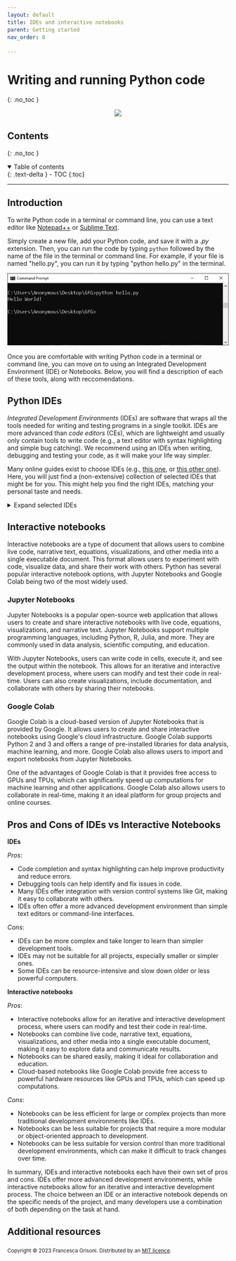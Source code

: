 ```yaml
---
layout: default
title: IDEs and interactive notebooks
parent: Getting started
nav_order: 0

---
```



# Writing and running Python code
{: .no_toc }


<p align="center">
<img src="https://fiverr-res.cloudinary.com/images/t_main1,q_auto,f_auto,q_auto,f_auto/gigs/204608368/original/52afeb9d7c41727ad96b3a2e566e11d384aeef52/develop-a-python-script-for-you.jpeg" width=500>
</p>


## Contents
{: .no_toc }

<details open markdown="block">
  <summary>
    Table of contents
  </summary>
  {: .text-delta }
- TOC
{:toc}
</details>

---
## Introduction
To write Python code in a terminal or command line, you can use a text editor like [Notepad++](https://notepad-plus-plus.org/downloads/) 
or [Sublime Text](https://www.sublimetext.com/).

Simply create a new file, add your Python code, and save it with a *.py* extension. 
Then, you can run the code by typing ```python``` followed by the name of the file in the terminal or command line. 
For example, if your file is named "hello.py", you can run it by typing "python hello.py" in the terminal.

![img.png](command_line/img.png)

Once you are comfortable with writing Python code in a terminal or command line, you can move on to using an Integrated Development Environment (IDE) or Notebooks. 
Below, you will find a description of each of these tools, along with reccomendations.

## Python IDEs
*Integrated Development Environments* (IDEs) are software that wraps all the tools needed for writing and testing 
 programs in a single toolkit. IDEs are more advanced than *code editors* (CEs), which are lightweight amd usually
only contain tools to write code (e.g., a text editor with syntax highlighting and simple bug catching). We recommend
using an IDEs when writing, debugging and testing your code, as it will make your life way simpler.

Many online guides exist to choose IDEs (e.g., [this one](https://www.educative.io/blog/best-python-ides-ce-2021), or 
[this other one](https://www.simplilearn.com/tutorials/python-tutorial/python-ide)). Here, you will just find a (non-extensive)
collection of selected IDEs that might be for you. This might help you find the right IDEs, matching your personal taste and needs.

<details close markdown="block">
  <summary>
    Expand selected IDEs
  </summary>

### Visual Studio Code
[Visual Studio Code](https://code.visualstudio.com/) (VS Code) is a full-featured code editor available for Linux, Mac OS X, and Windows. 
It is small and light-weight, but full-featured, as well as open-source, extensible, and configurable for almost any task.
VS Code is full-featured despite having a small footprint. One of our favourites IDEs for Python. 
![img.png](ide_VScode/img.png)

### PyCharm
[PyCharm](https://www.jetbrains.com/pycharm/) is the de facto Python IDE environment, with a big community support. It is fully featured
and is available for Linux, Mac OS X, and Windows. It is available in both paid (Professional) and free (Community) editions, 
although the community edition might be somewhat limited for advanced tasks. Free educational licenses are available
for the Professional edition upon request. Also among our favourite IDEs!
![img.png](images/ide_pycharm.png)

### Spyder
[Spyder](https://www.spyder-ide.org/) is an open-source Python IDE that’s optimized for data science and analysis. 
Spyder comes included with the Anaconda package manager distribution, so you might have already installed it on your computed.
Spyder integrates well with common Python data science libraries like SciPy, NumPy, and Matplotlib. A special feature
of Spyder is a “variable explorer” that allows you to display data using a table-based layout right inside your IDE. 
Overall, it is a more specialized IDE compared to the previous ones, that might be very suited for data science but not 
necessarily for other coding tasks. 

![img.png](ide_spyder/ides_spyder.png)

</details>

## Interactive notebooks

Interactive notebooks are a type of document that allows users to combine live code, narrative text, equations, 
visualizations, and other media into a single executable document. This format allows users to experiment with code, 
visualize data, and share their work with others. Python has several popular interactive notebook options, with Jupyter 
Notebooks and Google Colab being two of the most widely used.

### Jupyter Notebooks 
Jupyter Notebooks is a popular open-source web application that allows users to create and share interactive 
notebooks with live code, equations, visualizations, and narrative text. Jupyter Notebooks support multiple 
programming languages, including Python, R, Julia, and more. They are commonly used in data analysis, 
scientific computing, and education.

With Jupyter Notebooks, users can write code in cells, execute it, and see the output within the notebook. 
This allows for an iterative and interactive development process, where users can modify and test their code in 
real-time. Users can also create visualizations, include documentation, and collaborate with others by sharing their 
notebooks.

### Google Colab
Google Colab is a cloud-based version of Jupyter Notebooks that is provided by Google. It allows users 
to create and share interactive notebooks using Google's cloud infrastructure. Google Colab supports Python 2 and 3 
and offers a range of pre-installed libraries for data analysis, machine learning, and more. Google Colab also allows 
users to import and export notebooks from Jupyter Notebooks.

One of the advantages of Google Colab is that it provides free access to GPUs and TPUs, which can significantly speed 
up computations for machine learning and other applications. Google Colab also allows users to collaborate in real-time, 
making it an ideal platform for group projects and online courses.

## Pros and Cons of IDEs vs Interactive Notebooks 

**IDEs**

*Pros*:
- Code completion and syntax highlighting can help improve productivity and reduce errors.
- Debugging tools can help identify and fix issues in code.
- Many IDEs offer integration with version control systems like Git, making it easy to collaborate with others.
- IDEs often offer a more advanced development environment than simple text editors or command-line interfaces.

*Cons*:
- IDEs can be more complex and take longer to learn than simpler development tools.
- IDEs may not be suitable for all projects, especially smaller or simpler ones.
- Some IDEs can be resource-intensive and slow down older or less powerful computers.

**Interactive notebooks**

*Pros*:
- Interactive notebooks allow for an iterative and interactive development process, where users can modify and test their code in real-time.
- Notebooks can combine live code, narrative text, equations, visualizations, and other media into a single executable document, making it easy to explore data and communicate results.
- Notebooks can be shared easily, making it ideal for collaboration and education.
- Cloud-based notebooks like Google Colab provide free access to powerful hardware resources like GPUs and TPUs, which can speed up computations.

*Cons*:
- Notebooks can be less efficient for large or complex projects than more traditional development environments like IDEs.
- Notebooks can be less suitable for projects that require a more modular or object-oriented approach to development.
- Notebooks can be less suitable for version control than more traditional development environments, which can make it difficult to track changes over time.

In summary, IDEs and interactive notebooks each have their own set of pros and cons. IDEs offer more advanced development environments, while interactive notebooks allow for an iterative and interactive development process. The choice between an IDE or an interactive notebook depends on the specific needs of the project, and many developers use a combination of both depending on the task at hand.
## Additional resources


<sub>Copyright &copy; 2023 Francesca Grisoni. Distributed by an [MIT licence](LICENSE).</sub>
